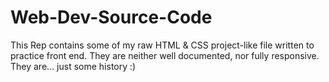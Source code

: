 # Web-Dev-Source-Code
This Rep contains some of my raw HTML &amp; CSS project-like file written to practice front end. They are neither well documented, nor fully responsive. They are... just some history :)
